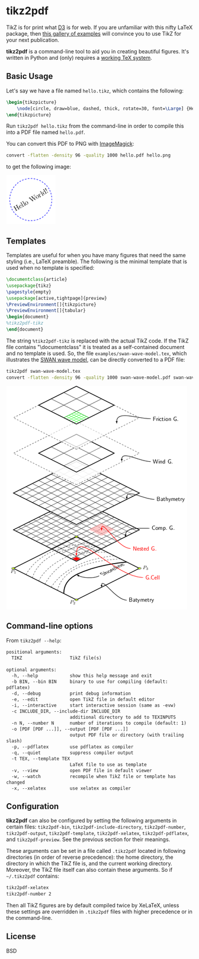 tikz2pdf
========

TikZ is for print what [D3](http://d3js.org/) is for web. If you are unfamiliar with this nifty LaTeX package, then [this gallery of examples](http://www.texample.net/tikz/examples/all/) will convince you to use TikZ for your next publication.

**tikz2pdf** is a command-line tool to aid you in creating beautiful figures.
It's written in Python and (only) requires a [working TeX system](http://en.wikibooks.org/wiki/LaTeX/Installation). 

Basic Usage
-----------

Let's say we have a file named `hello.tikz`, which contains the following:

```latex
\begin{tikzpicture}
	\node[circle, draw=blue, dashed, thick, rotate=30, font=\Large] {Hello World!};
\end{tikzpicture}
```

Run `tikz2pdf hello.tikz` from the command-line in order to compile this into a PDF file named `hello.pdf`.

You can convert this PDF to PNG with [ImageMagick](http://www.imagemagick.org/script/index.php):

```bash
convert -flatten -density 96 -quality 1000 hello.pdf hello.png
```

to get the following image:

![Hello World!](examples/hello.png)

Templates
---------

Templates are useful for when you have many figures that need the same styling (i.e., LaTeX preamble). The following is the minimal template that is used when no template is specified:

```latex
\documentclass{article}
\usepackage{tikz}
\pagestyle{empty}
\usepackage[active,tightpage]{preview}
\PreviewEnvironment[]{tikzpicture}
\PreviewEnvironment[]{tabular}
\begin{document}
%tikz2pdf-tikz
\end{document}
```

The string `%tikz2pdf-tikz` is replaced with the actual TikZ code. If the TikZ file contains "\documentclass" it is treated as a self-contained document and no template is used. So, the file `examples/swan-wave-model.tex`, which illustrates the [SWAN wave model](http://www.texample.net/tikz/examples/swan-wave-model/), can be directly converted to a PDF file:

```bash
tikz2pdf swan-wave-model.tex
convert -flatten -density 96 -quality 1000 swan-wave-model.pdf swan-wave-model.png
```

![SWAN Model](examples/swan-wave-model.png)

Command-line options
--------------------

From `tikz2pdf --help`:

    positional arguments:
      TIKZ                  TikZ file(s)
    
    optional arguments:
      -h, --help            show this help message and exit
      -b BIN, --bin BIN     binary to use for compiling (default: pdflatex)
      -d, --debug           print debug information
      -e, --edit            open TikZ file in default editor
      -i, --interactive     start interactive session (same as -evw)
      -c INCLUDE_DIR, --include-dir INCLUDE_DIR
                            additional directory to add to TEXINPUTS
      -n N, --number N      number of iterations to compile (default: 1)
      -o [PDF [PDF ...]], --output [PDF [PDF ...]]
                            output PDF file or directory (with trailing slash)
      -p, --pdflatex        use pdflatex as compiler
      -q, --quiet           suppress compiler output
      -t TEX, --template TEX
                            LaTeX file to use as template
      -v, --view            open PDF file in default viewer
      -w, --watch           recompile when TikZ file or template has changed
      -x, --xelatex         use xelatex as compiler

Configuration
-------------

**tikz2pdf** can also be configured by setting the following arguments in certain files: `tikz2pdf-bin`, `tikz2pdf-include-directory`, `tikz2pdf-number`, `tikz2pdf-output`, `tikz2pdf-template`, `tikz2pdf-xelatex`, `tikz2pdf-pdflatex`, and `tikz2pdf-preview`. See the previous section for their meanings.

These arguments can be set in a file called `.tikz2pdf` located in following directories (in order of reverse precedence): the home directory, the directory in which the TikZ file is, and the current working directory. Moreover, the TikZ file itself can also contain these arguments. So if `~/.tikz2pdf` contains:

```latex
tikz2pdf-xelatex
tikz2pdf-number 2
```

Then all TikZ figures are by default compiled twice by XeLaTeX, unless these settings are overridden in `.tikz2pdf` files with higher precedence or in the command-line. 

License
-------

BSD

